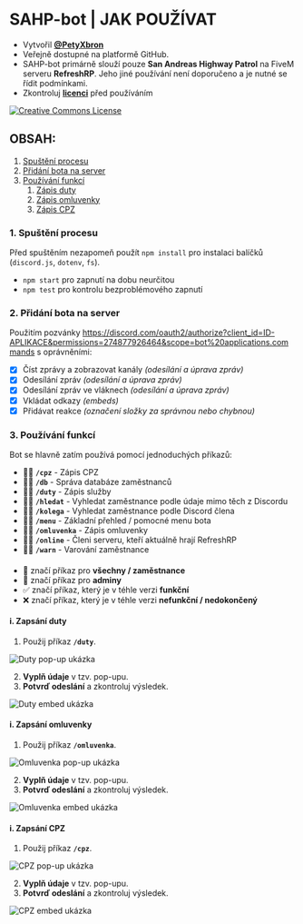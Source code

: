 # SAHP-bot | JAK POUŽÍVAT
- Vytvořil **[@PetyXbron](https://github.com/PetyXbron/)**
- Veřejně dostupné na platformě GitHub.
- SAHP-bot primárně slouží pouze **San Andreas Highway Patrol** na FiveM serveru **RefreshRP**. Jeho jiné používání není doporučeno a je nutné se řídit podmínkami.
- Zkontroluj **[licenci](/LICENSE.md)** před používáním

[![Creative Commons License](https://i.creativecommons.org/l/by-nc-nd/4.0/88x31.png)](http://creativecommons.org/licenses/by-nc-nd/4.0/)

## OBSAH:
1. [Spuštění procesu](#1-spuštění-procesu)
2. [Přidání bota na server](#2-přidání-bota-na-server)
3. [Používání funkcí](#3-používání-funkcí)
    1. [Zápis duty](#i-zapsání-duty)
    2. [Zápis omluvenky](#i-zapsání-omluvenky)
    3. [Zápis CPZ](#i-zapsání-cpz)


### 1. Spuštění procesu
Před spuštěním nezapomeň použít `npm install` pro instalaci balíčků (`discord.js`, `dotenv`, `fs`).
- `npm start` pro zapnutí na dobu neurčitou
- `npm test` pro kontrolu bezproblémového zapnutí

### 2. Přidání bota na server
Použitím pozvánky https://discord.com/oauth2/authorize?client_id=ID-APLIKACE&permissions=274877926464&scope=bot%20applications.commands s oprávněními:
- [x] Číst zprávy a zobrazovat kanály *(odesílání a úprava zpráv)*
- [x] Odesílání zpráv *(odesílání a úprava zpráv)*
- [x] Odesílání zpráv ve vláknech *(odesílání a úprava zpráv)*
- [x] Vkládat odkazy *(embeds)*
- [x] Přidávat reakce *(označení složky za správnou nebo chybnou)*

### 3. Používání funkcí
Bot se hlavně zatím používá pomocí jednoduchých příkazů:
- 🫡✅ **`/cpz`** - Zápis CPZ
- 👮✅ **`/db`** - Správa databáze zaměstnanců
- 🫡✅ **`/duty`** - Zápis služby
- 🫡❌ **`/hledat`** - Vyhledat zaměstnance podle údaje mimo těch z Discordu
- 🫡✅ **`/kolega`** - Vyhledat zaměstnance podle Discord člena
- 🫡✅ **`/menu`** - Základní přehled / pomocné menu bota
- 🫡✅ **`/omluvenka`** - Zápis omluvenky
- 🫡❌ **`/online`** - Členi serveru, kteří aktuálně hrají RefreshRP
- 👮❌ **`/warn`** - Varování zaměstnance
####
- 🫡 značí příkaz pro **všechny / zaměstnance**
- 👮 značí příkaz pro **adminy**
- ✅ značí příkaz, který je v téhle verzi **funkční**
- ❌ značí příkaz, který je v téhle verzi **nefunkční / nedokončený**

#### i. Zapsání duty
1. Použij příkaz **`/duty`**.

![Duty pop-up ukázka](/assets/duty-modal.png)

2. **Vyplň údaje** v tzv. pop-upu.
3. **Potvrď odeslání** a zkontroluj výsledek.

![Duty embed ukázka](/assets/duty-embed.png)

#### i. Zapsání omluvenky
1. Použij příkaz **`/omluvenka`**.

![Omluvenka pop-up ukázka](/assets/apology-modal.png)

2. **Vyplň údaje** v tzv. pop-upu.
3. **Potvrď odeslání** a zkontroluj výsledek.

![Omluvenka embed ukázka](/assets/apology-embed.png)

#### i. Zapsání CPZ
1. Použij příkaz **`/cpz`**.

![CPZ pop-up ukázka](/assets/cpz-modal.png)

2. **Vyplň údaje** v tzv. pop-upu.
3. **Potvrď odeslání** a zkontroluj výsledek.

![CPZ embed ukázka](/assets/cpz-embed.png)
